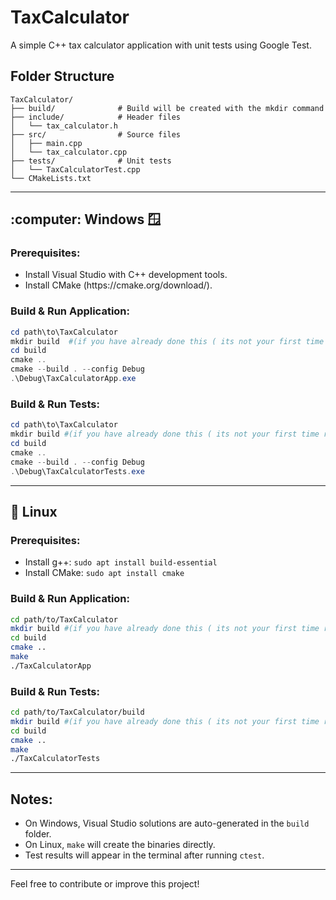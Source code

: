 # TaxCalculator

A simple C++ tax calculator application with unit tests using Google Test.

## Folder Structure

```
TaxCalculator/
├── build/              # Build will be created with the mkdir command
├── include/            # Header files
│   └── tax_calculator.h
├── src/                # Source files
│   ├── main.cpp
│   └── tax_calculator.cpp
├── tests/              # Unit tests
│   └── TaxCalculatorTest.cpp
└── CMakeLists.txt
```

---

## \:computer: Windows 🪟

### Prerequisites:

- Install Visual Studio with C++ development tools.
- Install CMake (https\://cmake.org/download/).

### Build & Run Application:

```powershell
cd path\to\TaxCalculator
mkdir build  #(if you have already done this ( its not your first time running and already have a build folder) skip mkdir build)
cd build 
cmake ..
cmake --build . --config Debug
.\Debug\TaxCalculatorApp.exe
```

### Build & Run Tests:

```powershell
cd path\to\TaxCalculator
mkdir build #(if you have already done this ( its not your first time running and already have a build folder) skip mkdir build)
cd build
cmake ..
cmake --build . --config Debug
.\Debug\TaxCalculatorTests.exe
```

---

## 🐧 Linux

### Prerequisites:

- Install g++: `sudo apt install build-essential`
- Install CMake: `sudo apt install cmake`

### Build & Run Application:

```bash
cd path/to/TaxCalculator
mkdir build #(if you have already done this ( its not your first time running and already have a build folder) skip mkdir build)
cd build
cmake ..
make
./TaxCalculatorApp
```

### Build & Run Tests:

```bash
cd path/to/TaxCalculator/build
mkdir build #(if you have already done this ( its not your first time running and already have a build folder) skip mkdir build)
cd build
cmake ..
make
./TaxCalculatorTests

```

---

## Notes:

- On Windows, Visual Studio solutions are auto-generated in the `build` folder.
- On Linux, `make` will create the binaries directly.
- Test results will appear in the terminal after running `ctest`.

---

Feel free to contribute or improve this project!

